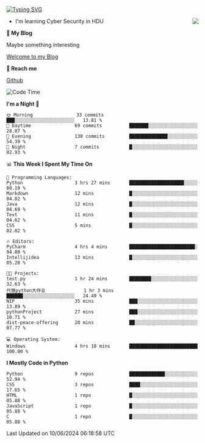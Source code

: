 [![Typing SVG](https://readme-typing-svg.herokuapp.com?font=Fira+Code&pause=1000&random=false&width=450&height=60&lines=Hello+%F0%9F%91%8B%F0%9F%8F%BB;I'm+JBNRZ)](https://git.io/typing-svg)

<a href="#">
  <img align="right" src="https://github-readme-stats.vercel.app/api?username=JBNRZ&show_icons=true&bg_color=15,f2f7fd,E0EAFC" />
</a>

- I'm learning Cyber Security in HDU

 **🌱 My Blog**

Maybe something interesting

[Welcome to my Blog](https://jbnrz.com.cn/)

 **💬 Reach me** 

[Github](https://github.com/JBNRZ)


<!--START_SECTION:waka-->
![Code Time](http://img.shields.io/badge/Code%20Time-530%20hrs%2040%20mins-blue)

**I'm a Night 🦉** 

```text
🌞 Morning                33 commits          ███░░░░░░░░░░░░░░░░░░░░░░   13.81 % 
🌆 Daytime                69 commits          ███████░░░░░░░░░░░░░░░░░░   28.87 % 
🌃 Evening                130 commits         ██████████████░░░░░░░░░░░   54.39 % 
🌙 Night                  7 commits           █░░░░░░░░░░░░░░░░░░░░░░░░   02.93 % 
```


📊 **This Week I Spent My Time On** 

```text
💬 Programming Languages: 
Python                   3 hrs 27 mins       ████████████████████░░░░░   80.19 % 
Markdown                 12 mins             █░░░░░░░░░░░░░░░░░░░░░░░░   04.82 % 
Java                     12 mins             █░░░░░░░░░░░░░░░░░░░░░░░░   04.69 % 
Text                     11 mins             █░░░░░░░░░░░░░░░░░░░░░░░░   04.62 % 
CSS                      5 mins              █░░░░░░░░░░░░░░░░░░░░░░░░   02.02 % 

🔥 Editors: 
PyCharm                  4 hrs 4 mins        ████████████████████████░   94.80 % 
Intellijidea             13 mins             █░░░░░░░░░░░░░░░░░░░░░░░░   05.20 % 

🐱‍💻 Projects: 
test.py                  1 hr 24 mins        ████████░░░░░░░░░░░░░░░░░   32.63 % 
代做python大作业              1 hr 3 mins         ██████░░░░░░░░░░░░░░░░░░░   24.49 % 
NIP                      35 mins             ███░░░░░░░░░░░░░░░░░░░░░░   13.89 % 
pythonProject            27 mins             ███░░░░░░░░░░░░░░░░░░░░░░   10.71 % 
dist-peace-offering      20 mins             ██░░░░░░░░░░░░░░░░░░░░░░░   07.77 % 

💻 Operating System: 
Windows                  4 hrs 18 mins       █████████████████████████   100.00 % 
```

**I Mostly Code in Python** 

```text
Python                   9 repos             █████████████░░░░░░░░░░░░   52.94 % 
CSS                      3 repos             ████░░░░░░░░░░░░░░░░░░░░░   17.65 % 
HTML                     1 repo              █░░░░░░░░░░░░░░░░░░░░░░░░   05.88 % 
JavaScript               1 repo              █░░░░░░░░░░░░░░░░░░░░░░░░   05.88 % 
C                        1 repo              █░░░░░░░░░░░░░░░░░░░░░░░░   05.88 % 
```




 Last Updated on 10/06/2024 06:18:58 UTC
<!--END_SECTION:waka-->
